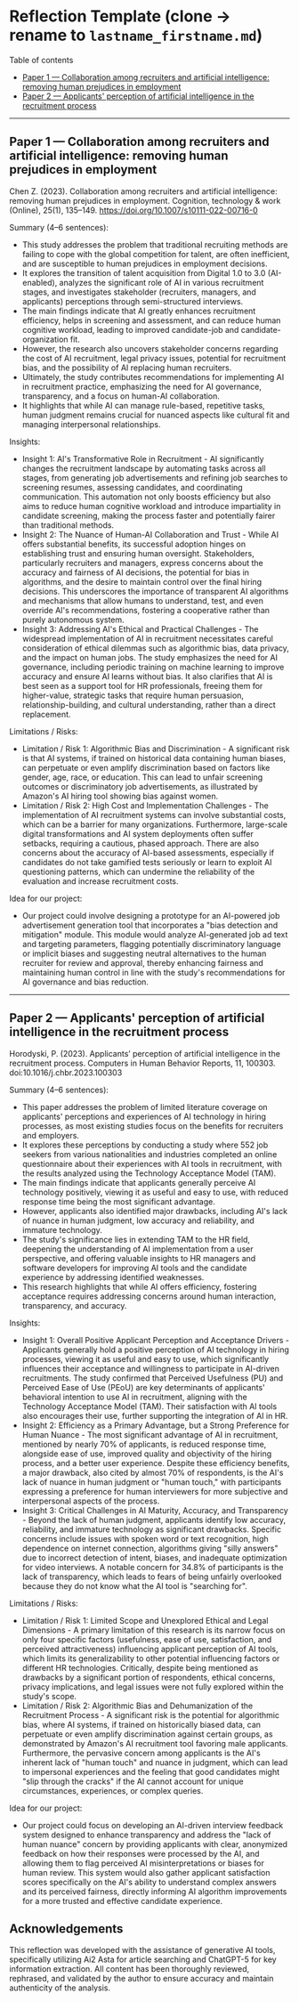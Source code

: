 # Reflection Template (clone → rename to `lastname_firstname.md`)

Table of contents
- [Paper 1 — Collaboration among recruiters and artificial intelligence: removing human prejudices in employment](#paper-1)
- [Paper 2 — Applicants' perception of artificial intelligence in the recruitment process](#paper-2)

---

<a id="paper-1"></a>

## Paper 1 — Collaboration among recruiters and artificial intelligence: removing human prejudices in employment
Chen Z. (2023). Collaboration among recruiters and artificial intelligence: removing human prejudices in employment. Cognition, technology & work (Online), 25(1), 135–149. https://doi.org/10.1007/s10111-022-00716-0

Summary (4–6 sentences):  
- This study addresses the problem that traditional recruiting methods are failing to cope with the global competition for talent, are often inefficient, and are susceptible to human prejudices in employment decisions.
- It explores the transition of talent acquisition from Digital 1.0 to 3.0 (AI-enabled), analyzes the significant role of AI in various recruitment stages, and investigates stakeholder (recruiters, managers, and applicants) perceptions through semi-structured interviews.
- The main findings indicate that AI greatly enhances recruitment efficiency, helps in screening and assessment, and can reduce human cognitive workload, leading to improved candidate-job and candidate-organization fit.
- However, the research also uncovers stakeholder concerns regarding the cost of AI recruitment, legal privacy issues, potential for recruitment bias, and the possibility of AI replacing human recruiters.
- Ultimately, the study contributes recommendations for implementing AI in recruitment practice, emphasizing the need for AI governance, transparency, and a focus on human-AI collaboration.
- It highlights that while AI can manage rule-based, repetitive tasks, human judgment remains crucial for nuanced aspects like cultural fit and managing interpersonal relationships.

Insights:
- Insight 1: AI's Transformative Role in Recruitment - AI significantly changes the recruitment landscape by automating tasks across all stages, from generating job advertisements and refining job searches to screening resumes, assessing candidates, and coordinating communication. This automation not only boosts efficiency but also aims to reduce human cognitive workload and introduce impartiality in candidate screening, making the process faster and potentially fairer than traditional methods.
- Insight 2: The Nuance of Human-AI Collaboration and Trust - While AI offers substantial benefits, its successful adoption hinges on establishing trust and ensuring human oversight. Stakeholders, particularly recruiters and managers, express concerns about the accuracy and fairness of AI decisions, the potential for bias in algorithms, and the desire to maintain control over the final hiring decisions. This underscores the importance of transparent AI algorithms and mechanisms that allow humans to understand, test, and even override AI's recommendations, fostering a cooperative rather than purely autonomous system.
- Insight 3: Addressing AI's Ethical and Practical Challenges - The widespread implementation of AI in recruitment necessitates careful consideration of ethical dilemmas such as algorithmic bias, data privacy, and the impact on human jobs. The study emphasizes the need for AI governance, including periodic training on machine learning to improve accuracy and ensure AI learns without bias. It also clarifies that AI is best seen as a support tool for HR professionals, freeing them for higher-value, strategic tasks that require human persuasion, relationship-building, and cultural understanding, rather than a direct replacement.

Limitations / Risks:
- Limitation / Risk 1: Algorithmic Bias and Discrimination - A significant risk is that AI systems, if trained on historical data containing human biases, can perpetuate or even amplify discrimination based on factors like gender, age, race, or education. This can lead to unfair screening outcomes or discriminatory job advertisements, as illustrated by Amazon's AI hiring tool showing bias against women.
- Limitation / Risk 2: High Cost and Implementation Challenges - The implementation of AI recruitment systems can involve substantial costs, which can be a barrier for many organizations. Furthermore, large-scale digital transformations and AI system deployments often suffer setbacks, requiring a cautious, phased approach. There are also concerns about the accuracy of AI-based assessments, especially if candidates do not take gamified tests seriously or learn to exploit AI questioning patterns, which can undermine the reliability of the evaluation and increase recruitment costs.

Idea for our project:
- Our project could involve designing a prototype for an AI-powered job advertisement generation tool that incorporates a "bias detection and mitigation" module. This module would analyze AI-generated job ad text and targeting parameters, flagging potentially discriminatory language or implicit biases and suggesting neutral alternatives to the human recruiter for review and approval, thereby enhancing fairness and maintaining human control in line with the study's recommendations for AI governance and bias reduction.

---

<a id="paper-2"></a>

## Paper 2 — Applicants' perception of artificial intelligence in the recruitment process
Horodyski, P. (2023). Applicants’ perception of artificial intelligence in the recruitment process. Computers in Human Behavior Reports, 11, 100303. doi:10.1016/j.chbr.2023.100303

Summary (4–6 sentences):  
- This paper addresses the problem of limited literature coverage on applicants' perceptions and experiences of AI technology in hiring processes, as most existing studies focus on the benefits for recruiters and employers.
- It explores these perceptions by conducting a study where 552 job seekers from various nationalities and industries completed an online questionnaire about their experiences with AI tools in recruitment, with the results analyzed using the Technology Acceptance Model (TAM).
- The main findings indicate that applicants generally perceive AI technology positively, viewing it as useful and easy to use, with reduced response time being the most significant advantage.
- However, applicants also identified major drawbacks, including AI's lack of nuance in human judgment, low accuracy and reliability, and immature technology.
- The study's significance lies in extending TAM to the HR field, deepening the understanding of AI implementation from a user perspective, and offering valuable insights to HR managers and software developers for improving AI tools and the candidate experience by addressing identified weaknesses.
- This research highlights that while AI offers efficiency, fostering acceptance requires addressing concerns around human interaction, transparency, and accuracy.

Insights:
- Insight 1: Overall Positive Applicant Perception and Acceptance Drivers - Applicants generally hold a positive perception of AI technology in hiring processes, viewing it as useful and easy to use, which significantly influences their acceptance and willingness to participate in AI-driven recruitments. The study confirmed that Perceived Usefulness (PU) and Perceived Ease of Use (PEoU) are key determinants of applicants' behavioral intention to use AI in recruitment, aligning with the Technology Acceptance Model (TAM). Their satisfaction with AI tools also encourages their use, further supporting the integration of AI in HR.
- Insight 2: Efficiency as a Primary Advantage, but a Strong Preference for Human Nuance - The most significant advantage of AI in recruitment, mentioned by nearly 70% of applicants, is reduced response time, alongside ease of use, improved quality and objectivity of the hiring process, and a better user experience. Despite these efficiency benefits, a major drawback, also cited by almost 70% of respondents, is the AI's lack of nuance in human judgment or "human touch," with participants expressing a preference for human interviewers for more subjective and interpersonal aspects of the process.
- Insight 3: Critical Challenges in AI Maturity, Accuracy, and Transparency - Beyond the lack of human judgment, applicants identify low accuracy, reliability, and immature technology as significant drawbacks. Specific concerns include issues with spoken word or text recognition, high dependence on internet connection, algorithms giving "silly answers" due to incorrect detection of intent, biases, and inadequate optimization for video interviews. A notable concern for 34.8% of participants is the lack of transparency, which leads to fears of being unfairly overlooked because they do not know what the AI tool is "searching for".

Limitations / Risks:
- Limitation / Risk 1: Limited Scope and Unexplored Ethical and Legal Dimensions - A primary limitation of this research is its narrow focus on only four specific factors (usefulness, ease of use, satisfaction, and perceived attractiveness) influencing applicant perception of AI tools, which limits its generalizability to other potential influencing factors or different HR technologies. Critically, despite being mentioned as drawbacks by a significant portion of respondents, ethical concerns, privacy implications, and legal issues were not fully explored within the study's scope.
- Limitation / Risk 2: Algorithmic Bias and Dehumanization of the Recruitment Process - A significant risk is the potential for algorithmic bias, where AI systems, if trained on historically biased data, can perpetuate or even amplify discrimination against certain groups, as demonstrated by Amazon's AI recruitment tool favoring male applicants. Furthermore, the pervasive concern among applicants is the AI's inherent lack of "human touch" and nuance in judgment, which can lead to impersonal experiences and the feeling that good candidates might "slip through the cracks" if the AI cannot account for unique circumstances, experiences, or complex queries.

Idea for our project:
- Our project could focus on developing an AI-driven interview feedback system designed to enhance transparency and address the "lack of human nuance" concern by providing applicants with clear, anonymized feedback on how their responses were processed by the AI, and allowing them to flag perceived AI misinterpretations or biases for human review. This system would also gather applicant satisfaction scores specifically on the AI's ability to understand complex answers and its perceived fairness, directly informing AI algorithm improvements for a more trusted and effective candidate experience.

## Acknowledgements
This reflection was developed with the assistance of generative AI tools, specifically utilizing Ai2 Asta for article searching and ChatGPT-5 for key information extraction. All content has been thoroughly reviewed, rephrased, and validated by the author to ensure accuracy and maintain authenticity of the analysis.
